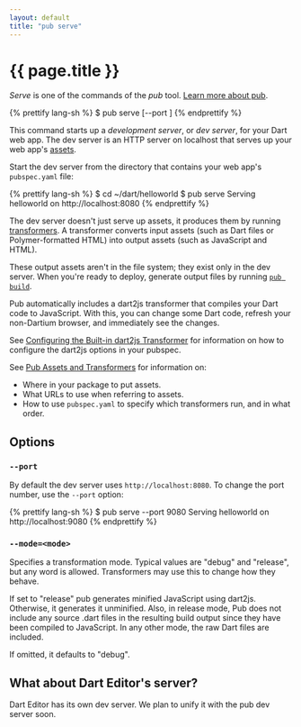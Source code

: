 ```yaml
---
layout: default
title: "pub serve"
---
```


# {{ page.title }}

_Serve_ is one of the commands of the _pub_ tool.
[Learn more about pub](/tools/pub/).

{% prettify lang-sh %}
$ pub serve [--port <number>]
{% endprettify %}

This command starts up a _development server_, or _dev server_,
for your Dart web app. The dev server is an HTTP server on localhost
that serves up your web app's [assets](/tools/pub/glossary.html#asset).

Start the dev server from the directory that contains your web app's
`pubspec.yaml` file:

{% prettify lang-sh %}
$ cd ~/dart/helloworld
$ pub serve
Serving helloworld on http://localhost:8080
{% endprettify %}

The dev server doesn't just serve up assets, it produces them by running
[transformers](/tools/pub/glossary.html#transformer). A transformer converts
input assets (such as Dart files or Polymer-formatted HTML) into output assets
(such as JavaScript and HTML).

These output assets aren't in the file system; they exist only in the dev
server. When you're ready to deploy, generate output files by running
[`pub build`](pub-build.html).

Pub automatically includes a dart2js transformer that compiles your Dart code
to JavaScript. With this, you can change some Dart code, refresh your
non-Dartium browser, and immediately see the changes.

See
[Configuring the Built-in dart2js Transformer](/tools/pub/dart2js-transformer.html)
for information on how to configure the dart2js options in your pubspec.

See [Pub Assets and Transformers](/tools/pub/assets-and-transformers.html) for
information on:

* Where in your package to put assets.
* What URLs to use when referring to assets.
* How to use `pubspec.yaml` to specify which transformers run, and in
  what order.

## Options

### `--port`

By default the dev server uses `http://localhost:8080`. To change the port
number, use the `--port` option:

{% prettify lang-sh %}
$ pub serve --port 9080
Serving helloworld on http://localhost:9080
{% endprettify %}

### `--mode=<mode>`

Specifies a transformation mode. Typical values are "debug" and "release", but
any word is allowed. Transformers may use this to change how they behave.

If set to "release" pub generates minified JavaScript using dart2js.
Otherwise, it generates it unminified. Also, in release mode, Pub does not
include any source .dart files in the resulting build output since they have
been compiled to JavaScript. In any other mode, the raw Dart files are
included.

If omitted, it defaults to "debug".

## What about Dart Editor's server?

Dart Editor has its own dev server. We plan to unify it with the
pub dev server soon.
